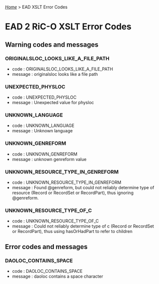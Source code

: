 [_Home_](index.html) > EAD XSLT Error Codes
# EAD 2 RiC-O XSLT Error Codes

## Warning codes and messages

### ORIGINALSLOC_LOOKS_LIKE_A_FILE_PATH
  - code : ORIGINALSLOC_LOOKS_LIKE_A_FILE_PATH
  - message : originalsloc looks like a file path

### UNEXPECTED_PHYSLOC
  - code : UNEXPECTED_PHYSLOC
  - message : Unexpected value for physloc

### UNKNOWN_LANGUAGE
  - code : UNKNOWN_LANGUAGE
  - message : Unknown language

### UNKNOWN_GENREFORM
  - code : UNKNOWN_GENREFORM
  - message : unknown genreform value

### UNKNOWN_RESOURCE_TYPE_IN_GENREFORM
  - code : UNKNOWN_RESOURCE_TYPE_IN_GENREFORM
  - message : Found @genreform, but could not reliably determine type of resource (Record or RecordSet or RecordPart), thus ignoring @genreform.

### UNKNOWN_RESOURCE_TYPE_OF_C
  - code : UNKNOWN_RESOURCE_TYPE_OF_C
  - message : Could not reliably determine type of c (Record or RecordSet or RecordPart), thus using hasOrHadPart to refer to children


## Error codes and messages

### DAOLOC_CONTAINS_SPACE
  - code : DAOLOC_CONTAINS_SPACE
  - message : daoloc contains a space character
